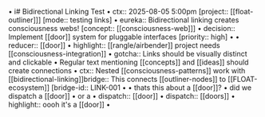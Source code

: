 • i# Bidirectional Linking Test
• ctx:: 2025-08-05 5:00pm [project:: [[float-outliner]]] [mode:: testing links]
• eureka:: Bidirectional linking creates consciousness webs! [concept:: [[consciousness-web]]]
• decision:: Implement [[door]] system for pluggable interfaces [priority:: high]
• 
• reducer:: [[door]] 
• highlight:: [[rangle/airbender]] project needs [[consciousness-integration]]
• gotcha:: Links should be visually distinct and clickable
• Regular text mentioning [[concepts]] and [[ideas]] should create connections
  • ctx:: Nested [[consciousness-patterns]] work with [[bidirectional-linking]]bridge:: This connects [[outliner-nodes]] to [[FLOAT-ecosystem]] [bridge-id:: LINK-001
  • 
  • thats this about a [[door]]?
    • did we dispatch a [[door]]
    • or a 
      • dispatch:: [[door]]
      • dispatch:: [[doors]]
      • highlight:: oooh it's a [[door]]
      • 
